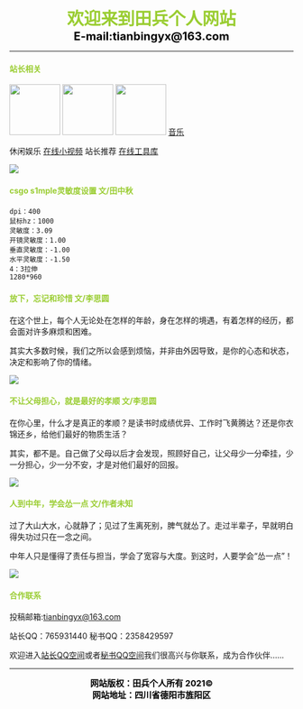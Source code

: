 <CENTER><FONT color=YellowGreen White style="FILTER: blur(add=1,direction=40,strength=10); FONT-SIZE: 30px; FONT-WEIGHT: bolder; POSITION: relative; WIDTH: 500px">欢迎来到田兵个人网站</FONT></CENTER>   

<CENTER><FONT color=Black style="FILTER: blur(add=1,direction=40,strength=10); FONT-SIZE: 20px; FONT-WEIGHT: bolder; POSITION: relative; WIDTH: 500px">E-mail:tianbingyx@163.com</FONT></CENTER>

----------

<font color="#9ACD32"><h4>站长相关</h4></font>

<img src="https://cdn.jsdelivr.net/gh/ttbb1978/tbsc@tb01/error_tb.jpg" width="90" height="90">  <img src="https://q1.qlogo.cn/g?b=qq&nk=2358429597&s=640" width="90" height="90">  <img src="https://q1.qlogo.cn/g?b=qq&nk=2197968519&s=640" width="90" height="90">  <a href="javascript:location.reload();">音乐</a>

休闲娱乐 [在线小视频](https://www.lefu.men/dy) 站长推荐 [在线工具库](https://tool.oschina.net/)

<img src="https://api.uomg.com/api/rand.img1?sort=美女" width="" height="">

<font color="#9ACD32"><h4>csgo  s1mple灵敏度设置 文/田中秋</h4></font>

    dpi：400
    鼠标hz：1000
    灵敏度：3.09
    开镜灵敏度：1.00
    垂直灵敏度：-1.00
    水平灵敏度：-1.50
    4：3拉伸
    1280*960

<font color="#9ACD32"><h4>放下，忘记和珍惜    文/李思圆</h4></font>

在这个世上，每个人无论处在怎样的年龄，身在怎样的境遇，有着怎样的经历，都会面对许多麻烦和困难。
 
其实大多数时候，我们之所以会感到烦恼，并非由外因导致，是你的心态和状态，决定和影响了你的情绪。

<img src="https://api.uomg.com/api/rand.img1?sort=二次元" width="" height="">

<font color="#9ACD32"><h4>不让父母担心，就是最好的孝顺    文/李思圆</h4></font>

在你心里，什么才是真正的孝顺？是读书时成绩优异、工作时飞黄腾达？还是你衣锦还乡，给他们最好的物质生活？
 
其实，都不是。自己做了父母以后才会发现，照顾好自己，让父母少一分牵挂，少一分担心，少一分不安，才是对他们最好的回报。

<img src="https://api.uomg.com/api/rand.img1?sort=动漫" width="" height="">

<font color="#9ACD32"><h4>人到中年，学会怂一点    文/作者未知</h4></font>

过了大山大水，心就静了；见过了生离死别，脾气就怂了。走过半辈子，早就明白得失功过只在一念之间。

中年人只是懂得了责任与担当，学会了宽容与大度。到这时，人要学会“怂一点”！

<img src="https://api.vvhan.com/api/bing?type=" width="" height="">

<font color="#9ACD32"><h4>合作联系</h4></font>

投稿邮箱:tianbingyx@163.com

站长QQ：765931440 秘书QQ：2358429597

欢迎进入[站长QQ空间](https://user.qzone.qq.com/765931440)或者[秘书QQ空间](https://user.qzone.qq.com/2358429597)我们很高兴与你联系，成为合作伙伴......

----------

<CENTER><FONT color=Black style="FILTER: blur(add=1,direction=40,strength=10); FONT-SIZE: 15px; FONT-WEIGHT: bolder; POSITION: relative; WIDTH: 500px">网站版权：田兵个人所有  2021©</FONT></CENTER>

<CENTER><FONT color=Black style="FILTER: blur(add=1,direction=40,strength=10); FONT-SIZE: 15px; FONT-WEIGHT: bolder; POSITION: relative; WIDTH: 500px">网站地址：四川省德阳市旌阳区</FONT></CENTER>

<audio autoplay="autoplay">
<source src="https://api.uomg.com/api/rand.music?sort=热歌榜" type="audio/mpeg">
</audio>
